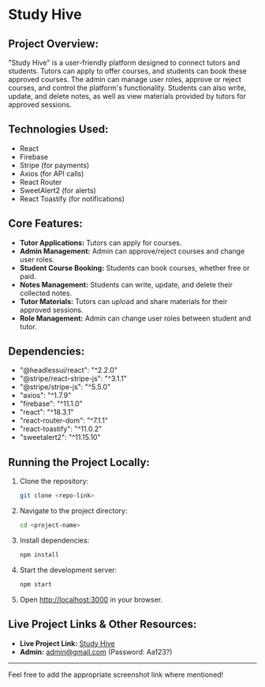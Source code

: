 # Study Hive

## Project Overview:
"Study Hive" is a user-friendly platform designed to connect tutors and students. Tutors can apply to offer courses, and students can book these approved courses. The admin can manage user roles, approve or reject courses, and control the platform's functionality. Students can also write, update, and delete notes, as well as view materials provided by tutors for approved sessions.

## Technologies Used:
- React
- Firebase
- Stripe (for payments)
- Axios (for API calls)
- React Router
- SweetAlert2 (for alerts)
- React Toastify (for notifications)

## Core Features:
- **Tutor Applications:** Tutors can apply for courses.
- **Admin Management:** Admin can approve/reject courses and change user roles.
- **Student Course Booking:** Students can book courses, whether free or paid.
- **Notes Management:** Students can write, update, and delete their collected notes.
- **Tutor Materials:** Tutors can upload and share materials for their approved sessions.
- **Role Management:** Admin can change user roles between student and tutor.

## Dependencies:
- "@headlessui/react": "^2.2.0"
- "@stripe/react-stripe-js": "^3.1.1"
- "@stripe/stripe-js": "^5.5.0"
- "axios": "^1.7.9"
- "firebase": "^11.1.0"
- "react": "^18.3.1"
- "react-router-dom": "^7.1.1"
- "react-toastify": "^11.0.2"
- "sweetalert2": "^11.15.10"

## Running the Project Locally:
1. Clone the repository:
   ```bash
   git clone <repo-link>
   ```
2. Navigate to the project directory:
   ```bash
   cd <project-name>
   ```
3. Install dependencies:
   ```bash
   npm install
   ```
4. Start the development server:
   ```bash
   npm start
   ```
5. Open [http://localhost:3000](http://localhost:3000) in your browser.

## Live Project Links & Other Resources:
- **Live Project Link:** [Study Hive](https://study-hive-9b382.web.app/)
- **Admin:** admin@gmail.com (Password: Aa123?)

---

Feel free to add the appropriate screenshot link where mentioned!
